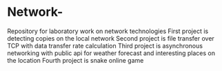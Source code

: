 # Network-
Repository for laboratory work on network technologies
First project is detecting copies on the local network
Second project is file transfer over TCP with data transfer rate calculation
Third project is asynchronous networking with public api for weather forecast and interesting places on the location
Fourth project is snake online game
